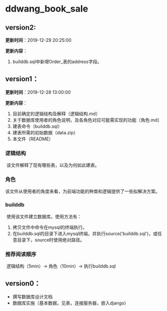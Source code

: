 # ddwang_book_sale

## version2:

**更新时间**：2019-12-29 20:25:00

**更新内容**：

1. builddb.sql中新增Order_表的address字段。

## version1：

**更新时间**：2019-12-28 13:00:00

**更新内容**：

1. 目前确定的逻辑结构及解释（逻辑结构.md）
2. 关于数据库使用者的角色说明，及各角色对应可能需实现的功能（角色.md）
3. 建表命令（builddb.sql）
4. 建表所需的初始数据（data.zip）
5. 本文件（README）



### 逻辑结构

​	该文件解释了现有哪些表，以及为何如此建表。

### 角色

​	该文件从使用者的角度来看，为前端功能的种类和逻辑提供了一些拟解决方案。

### builddb

​	使用该文件建立数据库。使用方法有：

1. 拷贝文件中命令在mysql的终端执行。
2. 在builddb.sql的目录下进入mysql终端，并执行source('builddb.sql')，或任意目录下，source时使用绝对路径。

### 推荐阅读顺序

​	逻辑结构（5min）-> 角色（10min）-> 执行builddb.sql

## version0：

* 撰写数据库设计文档
* 数据库实施（基本数据，见表，连接服务器，嵌入django）
